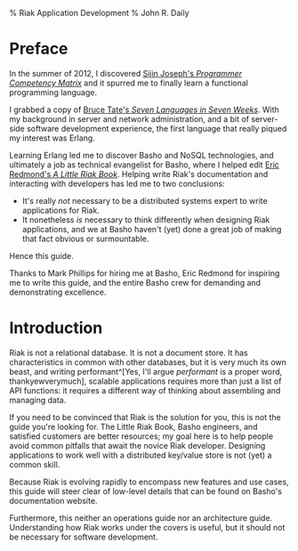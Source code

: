 % Riak Application Development
% John R. Daily

# Preface

In the summer of 2012, I discovered
[Sijin Joseph's *Programmer Competency Matrix*](http://sijinjoseph.com/programmer-competency-matrix/)
and it spurred me to finally learn a functional programming language.

I grabbed a copy of
[Bruce Tate's *Seven Languages in Seven Weeks*](http://pragprog.com/book/btlang/seven-languages-in-seven-weeks). With my background in server and network administration, and a bit of server-side software
development experience, the first language that really piqued my
interest was Erlang.

Learning Erlang led me to discover Basho and NoSQL technologies, and
ultimately a job as technical evangelist for Basho, where I helped
edit
[Eric Redmond's *A Little Riak Book*](http://littleriakbook.com/). Helping
write Riak's documentation and interacting with developers has led me
to two conclusions:

* It's really *not* necessary to be a distributed systems expert to
  write applications for Riak.
* It nonetheless *is* necessary to think differently when designing
  Riak applications, and we at Basho haven't (yet) done a great job of
  making that fact obvious or surmountable.

Hence this guide.

Thanks to Mark Phillips for hiring me at Basho, Eric Redmond for
inspiring me to write this guide, and the entire Basho crew for
demanding and demonstrating excellence.

# Introduction

Riak is not a relational database. It is not a document store. It has
characteristics in common with other databases, but it is very much
its own beast, and writing
performant^[Yes, I'll argue *performant* is a proper word, thankyewverymuch],
scalable applications requires more than just a list of API functions:
it requires a different way of thinking about assembling and managing
data.

If you need to be convinced that Riak is the solution for you, this is
not the guide you're looking for. The Little Riak Book, Basho engineers, and satisfied
customers are better resources; my goal here is to help people avoid common
pitfalls that await the novice Riak developer. Designing applications
to work well with a distributed key/value store is not (yet) a common skill.

Because Riak is evolving rapidly to encompass new features and use cases, this
guide will steer clear of low-level details that can be found on
Basho's documentation website.

Furthermore, this neither an operations guide nor an architecture
guide. Understanding how Riak works under the covers is useful, but it
should not be necessary for software development.
